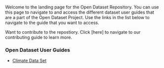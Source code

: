 Welcome to the landing page for the Open Dataset Repository. You can use this page to navigate to and access the different dataset user guides that are a part of the Open Dataset Project. Use the links in the list below to navigate to the guide that you want to access. 

Want to contribute to the repostiory. Click [here] to navigate to our contributing guide to learn more.

### Open Dataset User Guides
- [Climate Data Set](../Current%20User%20Guides/ClimateData_v2.0.pdf)